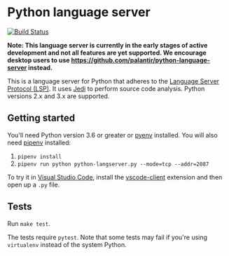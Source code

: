 # Python language server

[![Build Status](https://travis-ci.org/sourcegraph/python-langserver.svg?branch=master)](https://travis-ci.org/sourcegraph/python-langserver)

**Note: This language server is currently in the early stages of active development and not all features are yet supported. We encourage desktop users to use https://github.com/palantir/python-language-server instead.**

This is a language server for Python that adheres to the [Language Server Protocol (LSP)](https://github.com/Microsoft/language-server-protocol/blob/master/protocol.md). It uses [Jedi](https://github.com/davidhalter/jedi) to perform source code analysis. Python versions 2.x and 3.x are supported.

## Getting started

You'll need Python version 3.6 or greater or [pyenv](https://github.com/pyenv/pyenv) installed. You will also need [pipenv](https://github.com/pypa/pipenv) installed:

1. `pipenv install`
2. `pipenv run python python-langserver.py --mode=tcp --addr=2087`

To try it in [Visual Studio Code](https://code.visualstudio.com), install the [vscode-client](https://github.com/sourcegraph/langserver/tree/master/vscode-client) extension and then open up a `.py` file.

## Tests

Run `make test`.

The tests require `pytest`. Note that some tests may fail if you're using `virtualenv` instead of the system Python.
